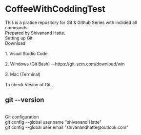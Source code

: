 # CoffeeWithCoddingTest
This is a pratice repository for Git & Github Series with inclided all commands.
<br>
Prepared by Shivanand Hatte.
<br>
Setting up Git
<br>
Download   
<br>
           1. Visual Studio Code
<br>           
           2. Windows (Git Bash) --https://git-scm.com/download/win 
<br>           
           3. Mac (Terminal)
 <br>           
To check Vesion of Git...

git --version
<br>
--------------------------------------------------------------------------------
<br>
Git configuration
<br>
git config --global user.name "shivanand Hatte"
<br>
git config --global user.email "shivanandhatte@outlook.com"
<br>           



